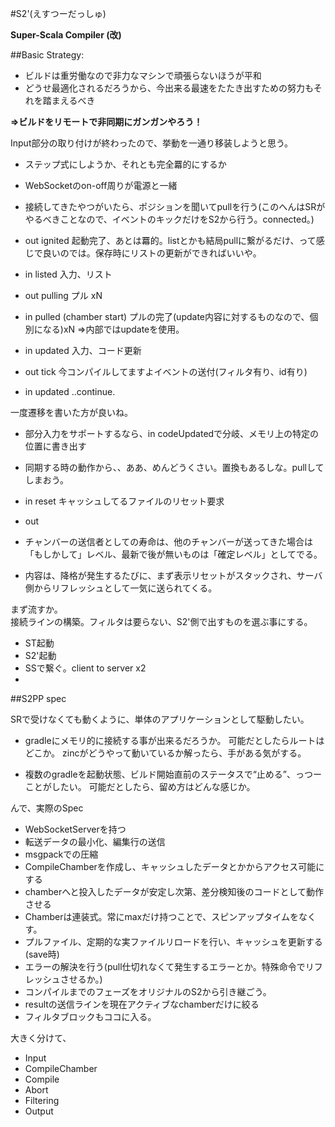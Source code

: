 #S2'(えすつーだっしゅ)

**Super-Scala Compiler (改)**

##Basic Strategy:  
* ビルドは重労働なので非力なマシンで頑張らないほうが平和  
* どうせ最適化されるだろうから、今出来る最速をたたき出すための努力もそれを踏まえるべき  

**=>ビルドをリモートで非同期にガンガンやろう！**


Input部分の取り付けが終わったので、挙動を一通り移装しようと思う。

* ステップ式にしようか、それとも完全羃的にするか
* WebSocketのon-off周りが電源と一緒
* 接続してきたやつがいたら、ポジションを聞いてpullを行う(このへんはSRがやるべきことなので、イベントのキックだけをS2から行う。connected。)

* out ignited 起動完了、あとは羃的。listとかも結局pullに繋がるだけ、って感じで良いのでは。保存時にリストの更新ができればいいや。

* in listed 入力、リスト
* out pulling プル xN
* in pulled (chamber start) プルの完了(update内容に対するものなので、個別になる)xN =>内部ではupdateを使用。  
* in updated 入力、コード更新　
* out tick 今コンパイルしてますよイベントの送付(フィルタ有り、id有り)  

* in updated ..continue.

一度遷移を書いた方が良いね。


* 部分入力をサポートするなら、in codeUpdatedで分岐、メモリ上の特定の位置に書き出す
* 同期する時の動作から、、ああ、めんどうくさい。置換もあるしな。pullしてしまおう。


* in reset キャッシュしてるファイルのリセット要求
* out 

* チャンバーの送信者としての寿命は、他のチャンバーが送ってきた場合は「もしかして」レベル、最新で後が無いものは「確定レベル」としてでる。
* 内容は、降格が発生するたびに、まず表示リセットがスタックされ、サーバ側からリフレッシュとして一気に送られてくる。

まず流すか。  
接続ラインの構築。フィルタは要らない、S2'側で出すものを選ぶ事にする。  

* ST起動
* S2'起動
* SSで繋ぐ。client to server x2
* 



##S2PP spec

SRで受けなくても動くように、単体のアプリケーションとして駆動したい。

* gradleにメモリ的に接続する事が出来るだろうか。
	可能だとしたらルートはどこか。
	zincがどうやって動いているか解ったら、手がある気がする。

* 複数のgradleを起動状態、ビルド開始直前のステータスで“止める”、っつーことがしたい。
	可能だとしたら、留め方はどんな感じか。

んで、実際のSpec

* WebSocketServerを持つ
* 転送データの最小化、編集行の送信
* msgpackでの圧縮
* CompileChamberを作成し、キャッシュしたデータとかからアクセス可能にする
* chamberへと投入したデータが安定し次第、差分検知後のコードとして動作させる
* Chamberは連装式。常にmaxだけ持つことで、スピンアップタイムをなくす。
* プルファイル、定期的な実ファイルリロードを行い、キャッシュを更新する(save時)
* エラーの解決を行う(pull仕切れなくて発生するエラーとか。特殊命令でリフレッシュさせるか。)
* コンパイルまでのフェーズをオリジナルのS2から引き継ごう。
* resultの送信ラインを現在アクティブなchamberだけに絞る
* フィルタブロックもココに入る。

大きく分けて、

* Input
* CompileChamber
* Compile
* Abort
* Filtering
* Output